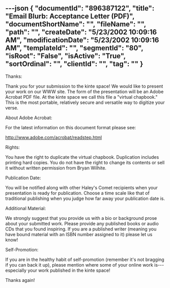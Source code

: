 ---json
{
  "documentId": "896387122",
  "title": "Email Blurb: Acceptance Letter (PDF)",
  "documentShortName": "",
  "fileName": "",
  "path": "",
  "createDate": "5/23/2002 10:09:16 AM",
  "modificationDate": "5/23/2002 10:09:16 AM",
  "templateId": "",
  "segmentId": "80",
  "isRoot": "False",
  "isActive": "True",
  "sortOrdinal": "",
  "clientId": "",
  "tag": ""
}
---

Thanks:

Thank you for your submission to the kinte space! We would like to present your work on our WWW site. The form of the presentation will be an Adobe Acrobat PDF file. At the kinte space we call this file a &quot;virtual chapbook.&quot; This is the most portable, relatively secure and versatile way to digitize your verse.


About Adobe Acrobat:

For the latest information on this document format please see:

http://www.adobe.com/acrobat/readstep.html


Rights:

You have the right to duplicate the virtual chapbook. Duplication includes printing hard copies. You do not have the right to change its contents or sell it without written permission from Bryan Wilhite.


Publication Date:

You will be notified along with other Haley's Comet recipients when your presentation is ready for publication. Choose a time scale like that of traditional publishing when you judge how far away your publication date is.


Additional Material:

We strongly suggest that you provide us with a bio or background prose about your submitted work. Please provide any published books or audio CDs that you found inspiring. If you are a published writer (meaning you have bound material with an ISBN number assigned to it) please let us know!


Self-Promotion:

If you are in the healthy habit of self-promotion (remember it's not bragging if you can back it up), please mention where some of your online work is---especially your work published in the kinte space!


Thanks again!
